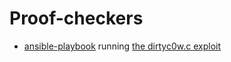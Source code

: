# Proof-checkers

* [ansible-playbook](https://github.com/oleg-fiksel/ansible_CVE-2016-5195_check) running [the dirtyc0w.c exploit](https://github.com/dirtycow/dirtycow.github.io/blob/master/dirtyc0w.c)